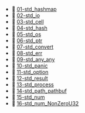* 📄 [01-std_hashmap](01-std_hashmap.md)
* 📄 [02-std_io](02-std_io.md)
* 📄 [03-std_cell](03-std_cell.md)
* 📄 [04-std_hash](04-std_hash.md)
* 📄 [05-std_os](05-std_os.md)
* 📄 [06-std_ptr](06-std_ptr.md)
* 📄 [07-std_convert](07-std_convert.md)
* 📄 [08-std_err](08-std_err.md)
* 📄 [09-std_any_any](09-std_any_any.md)
* 📄 [10-std_panic](10-std_panic.md)
* 📄 [11-std_option](11-std_option.md)
* 📄 [12-std_result](12-std_result.md)
* 📄 [13-std_process](13-std_process.md)
* 📄 [14-std_path_pathbuf](14-std_path_pathbuf.md)
* 📄 [15-std_num](15-std_num.md)
* 📄 [16-std_num_NonZeroU32](16-std_num_NonZeroU32.md)
